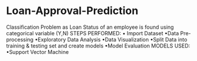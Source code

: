 # Loan-Approval-Prediction
Classification Problem as Loan Status of an employee is found using categorical variable (Y,N)  STEPS PERFORMED:  • Import Dataset  •Data Pre-processing  •Exploratory Data Analysis  •Data Visualization   •Split Data into training &amp; testing set and create models  •Model Evaluation    MODELS USED:  •Support Vector Machine
